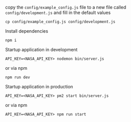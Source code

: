 copy the `config/example_config.js` file to a new file called `config/development.js` and fill in the default values

```
cp config/example_config.js config/development.js
```

Install dependencies

```
npm i
```
Startup application in development

```
API_KEY=<NASA_API_KEY> nodemon bin/server.js
```
or via npm

```
npm run dev
```

Startup application in production

```
API_KEY=<NASA_API_KEY> pm2 start bin/server.js
```

or via npm

```
API_KEY=<NASA_API_KEY> npm run start
```
